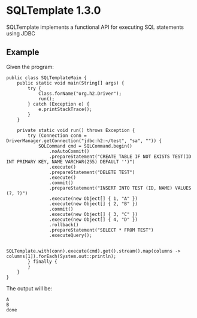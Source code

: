 # SQLTemplate 1.3.0

SQLTemplate implements a functional API for executing SQL statements using JDBC

## Example

Given the program:

    public class SQLTemplateMain {
        public static void main(String[] args) {
            try {
                Class.forName("org.h2.Driver");
                run();
            } catch (Exception e) {
                e.printStackTrace();
            }
        }

        private static void run() throws Exception {
            try (Connection conn = DriverManager.getConnection("jdbc:h2:~/test", "sa", "")) {
                SQLCommand cmd = SQLCommand.begin()
                    .noAutoCommit()
                    .prepareStatement("CREATE TABLE IF NOT EXISTS TEST(ID INT PRIMARY KEY, NAME VARCHAR(255) DEFAULT '')")
                    .execute()
                    .prepareStatement("DELETE TEST")
                    .execute()
                    .commit()
                    .prepareStatement("INSERT INTO TEST (ID, NAME) VALUES (?, ?)")
                    .execute(new Object[] { 1, "A" })
                    .execute(new Object[] { 2, "B" })
                    .commit()
                    .execute(new Object[] { 3, "C" })
                    .execute(new Object[] { 4, "D" })
                    .rollback()
                    .prepareStatement("SELECT * FROM TEST")
                    .executeQuery();

                SQLTemplate.with(conn).execute(cmd).get().stream().map(columns -> columns[1]).forEach(System.out::println);
            } finally {
            }
        }
    }
		
The output will be:

	A
	B
	done
